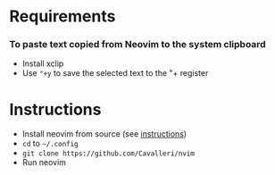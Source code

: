 # Requirements
### To paste text copied from Neovim to the system clipboard
- Install xclip
- Use ```"+y``` to save the selected text to the "+ register
# Instructions
- Install neovim from source (see [instructions](https://github.com/neovim/neovim/blob/master/BUILD.md))
- ```cd``` to ```~/.config```
- ```git clone https://github.com/Cavalleri/nvim```
- Run neovim
